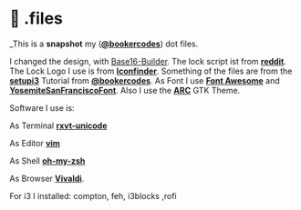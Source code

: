 # :wrench: .files

_This is a **snapshot** my ([**@bookercodes**](https://twitter.com/bookercodes)) dot files.


I changed  the design, with [Base16-Builder](https://github.com/base16-builder/base16-builder). The lock script ist from [**reddit**](https://www.reddit.com/r/unixporn/comments/3358vu/i3lock_unixpornworthy_lock_screen/).
The Lock Logo I use is from [**Iconfinder**](https://www.iconfinder.com/icons/55827/lock_padlock_private_icon#size=256).
Something of the files are from the [**setupi3**](https://github.com/bookercodes/setupi3) Tutorial from [**@bookercodes**](https://twitter.com/bookercodes).
As Font I use [**Font Awesome**](https://fontawesome.com) and [**YosemiteSanFranciscoFont**](https://github.com/supermarin/YosemiteSanFranciscoFont). Also I use the [**ARC**](https://github.com/horst3180/arc-theme) GTK Theme. 




Software I use is:

As Terminal [**rxvt-unicode**](https://wiki.ubuntuusers.de/rxvt-unicode/)

As Editor [**vim**](https://wiki.ubuntuusers.de/VIM/)

As Shell [**oh-my-zsh**](https://github.com/robbyrussell/oh-my-zsh)

As Browser [**Vivaldi**](https://vivaldi.com/).




For i3 I installed: compton, feh, i3blocks ,rofi
